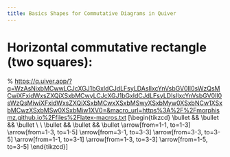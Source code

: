 ```yaml
---
title: Basics Shapes for Commutative Diagrams in Quiver
---
```


# Horizontal commutative rectangle (two squares):

% https://q.uiver.app/?q=WzAsNixbMCwwLCJcXGJ1bGxldCJdLFsyLDAsIlxcYnVsbGV0Il0sWzQsMCwiXFxidWxsZXQiXSxbMCwyLCJcXGJ1bGxldCJdLFsyLDIsIlxcYnVsbGV0Il0sWzQsMiwiXFxidWxsZXQiXSxbMCwxXSxbMSwyXSxbMyw0XSxbNCw1XSxbMCwzXSxbMSw0XSxbMiw1XV0=&macro_url=https%3A%2F%2Fmorphismz.github.io%2Ffiles%2Flatex-macros.txt
\[\begin{tikzcd}
	\bullet && \bullet && \bullet \\
	\\
	\bullet && \bullet && \bullet
	\arrow[from=1-1, to=1-3]
	\arrow[from=1-3, to=1-5]
	\arrow[from=3-1, to=3-3]
	\arrow[from=3-3, to=3-5]
	\arrow[from=1-1, to=3-1]
	\arrow[from=1-3, to=3-3]
	\arrow[from=1-5, to=3-5]
\end{tikzcd}\]

